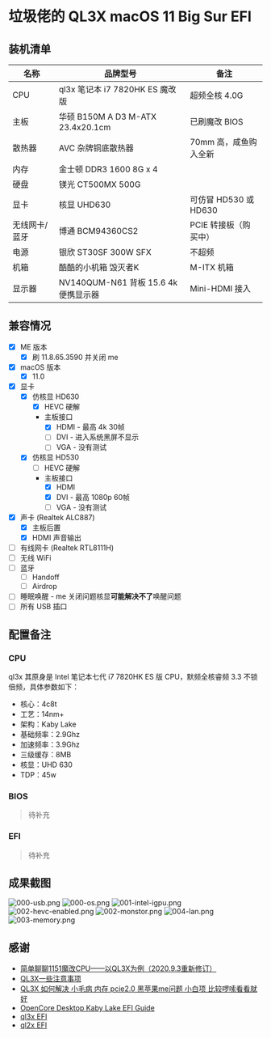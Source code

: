 # 垃圾佬的 QL3X macOS 11 Big Sur EFI

## 装机清单

| 名称 | 品牌型号 | 备注 |
| --- | --- | --- |
| CPU | ql3x 笔记本 i7 7820HK ES 魔改版 | 超频全核 4.0G |
| 主板 | 华硕 B150M A D3 M-ATX 23.4x20.1cm | 已刷魔改 BIOS |
| 散热器 | AVC 杂牌铜底散热器 | 70mm 高，咸鱼购入全新 |
| 内存 | 金士顿 DDR3 1600 8G x 4 |  |
| 硬盘 | 镁光 CT500MX 500G | |
| 显卡 | 核显 UHD630 | 可仿冒 HD530 或 HD630 |
| 无线网卡/蓝牙 | 博通 BCM94360CS2 | PCIE 转接板（购买中） |
| 电源 | 银欣 ST30SF 300W SFX | 不超频 |
| 机箱 | 酷酷的小机箱 毁灭者K | M-ITX 机箱 |
| 显示器 | NV140QUM-N61 背板 15.6 4k 便携显示器 | Mini-HDMI 接入 |

## 兼容情况

- [x] ME 版本
    - [x] 刷 11.8.65.3590 并关闭 me
- [x] macOS 版本
    - [x] 11.0
- [x] 显卡
    - [x] 仿核显 HD630
      - [x] HEVC 硬解
      - 主板接口
        - [x] HDMI - 最高 4k 30帧
        - [ ] DVI - 进入系统黑屏不显示
        - [ ] VGA - 没有测试
    - [x] 仿核显 HD530
      - [ ] HEVC 硬解
      - 主板接口
        - [x] HDMI
        - [x] DVI - 最高 1080p 60帧
        - [ ] VGA - 没有测试
- [x] 声卡 (Realtek ALC887)
    - [x] 主板后置
    - [x] HDMI 声音输出
- [ ] 有线网卡 (Realtek RTL8111H)
- [ ] 无线 WiFi
- [ ] 蓝牙
    - [ ] Handoff
    - [ ] Airdrop
- [ ] 睡眠唤醒 - me 关闭问题核显**可能解决不了**唤醒问题
- [ ] 所有 USB 插口

## 配置备注

### CPU

ql3x 其原身是 Intel 笔记本七代 i7 7820HK ES 版 CPU，默频全核睿频 3.3 不锁倍频，具体参数如下：

- 核心：4c8t
- 工艺：14nm+
- 架构：Kaby Lake
- 基础频率：2.9Ghz
- 加速频率：3.9Ghz
- 三级缓存：8MB
- 核显：UHD 630
- TDP：45w

### BIOS

> 待补充

### EFI

> 待补充

## 成果截图

![000-usb.png](screenshots/000-usb.png)
![000-os.png](screenshots/000-os.png)
![001-intel-igpu.png](screenshots/001-intel-igpu.png)
![002-hevc-enabled.png](screenshots/002-hevc-enabled.png)
![002-monstor.png](screenshots/002-monstor.png)
![004-lan.png](screenshots/004-lan.png)
![003-memory.png](screenshots/003-memory.png)

## 感谢

- [简单聊聊1151魔改CPU——以QL3X为例（2020.9.3重新修订）](http://www.smxdiy.com/thread-2867-1-1.html)
- [QL3X一些注意事项](https://blog.lovemadoka.xyz:444/18.html)
- [QL3X 如何解决 小毛病 内存 pcie2.0 黑苹果me问题 小白项 比较啰嗦看看就好](https://www.bilibili.com/read/cv7443903/)
- [OpenCore Desktop Kaby Lake EFI Guide](https://dortania.github.io/OpenCore-Install-Guide/config.plist/kaby-lake.html)
- [ql3x EFI](https://github.com/xueziQQ/desktop_soyo_maxsun_h110_ql3x_ql2x_opencore_efi)
- [ql2x EFI](https://github.com/Road-tech/Hackintosh_Asus-H110s1_QL2X_DW1820A_OC)